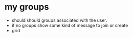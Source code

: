 # my groups
* should should groups associated with the user.
* if no groups show some kind of message to join or create
* grid 